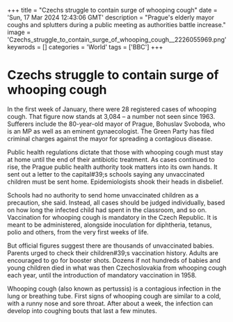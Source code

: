 +++
title = "Czechs struggle to contain surge of whooping cough"
date = 'Sun, 17 Mar 2024 12:43:06 GMT'
description = "Prague's elderly mayor coughs and splutters during a public meeting as authorities battle increase."
image = 'Czechs_struggle_to_contain_surge_of_whooping_cough__2226055969.png'
keywrods =  []
categories = 'World'
tags = ['BBC']
+++

# Czechs struggle to contain surge of whooping cough

In the first week of January, there were 28 registered cases of whooping cough.
That figure now stands at 3,084 – a number not seen since 1963.
Sufferers include the 80-year-old mayor of Prague, Bohuslav Svoboda, who is an MP as well as an eminent gynaecologist.
The Green Party has filed criminal charges against the mayor for spreading a contagious disease.

Public health regulations dictate that those with whooping cough must stay at home until the end of their antibiotic treatment.
As cases continued to rise, the Prague public health authority took matters into its own hands.
It sent out a letter to the capital<bb>#39;s schools saying any unvaccinated children must be sent home.
Epidemiologists shook their heads in disbelief.

Schools had no authority to send home unvaccinated children as a precaution, she said.
Instead, all cases should be judged individually, based on how long the infected child had spent in the classroom, and so on.
Vaccination for whooping cough is mandatory in the Czech Republic.
It is meant to be administered, alongside inoculation for diphtheria, tetanus, polio and others, from the very first weeks of life.

But official figures suggest there are thousands of unvaccinated babies.
Parents urged to check their children<bb>#39;s vaccination history.
Adults are encouraged to go for booster shots.
Dozens if not hundreds of babies and young children died in what was then Czechoslovakia from whooping cough each year, until the introduction of mandatory vaccination in 1958.

Whooping cough (also known as pertussis) is a contagious infection in the lung or breathing tube.
First signs of whooping cough are similar to a cold, with a runny nose and sore throat.
After about a week, the infection can develop into coughing bouts that last a few minutes.


